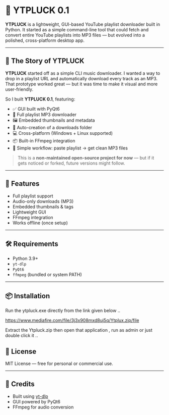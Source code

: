 # 🎵 YTPLUCK 0.1

**YTPLUCK** is a lightweight, GUI-based YouTube playlist downloader built in Python. It started as a simple command-line tool that could fetch and convert entire YouTube playlists into MP3 files — but evolved into a polished, cross-platform desktop app.

---

## 📖 The Story of YTPLUCK

**YTPLUCK** started off as a simple CLI music downloader. I wanted a way to drop in a playlist URL and automatically download every track as an MP3. That prototype worked great — but it was time to make it visual and more user-friendly.

So I built **YTPLUCK 0.1**, featuring:
- ✅ GUI built with PyQt6
- 🎵 Full playlist MP3 downloader
- 🖼️ Embedded thumbnails and metadata
- 📂 Auto-creation of a downloads folder
- 💻 Cross-platform (Windows + Linux supported)
- 📦 Built-in FFmpeg integration
- 🎯 Simple workflow: paste playlist → get clean MP3 files

> This is a **non-maintained open-source project for now** — but if it gets noticed or forked, future versions might follow.

---
                     
## 🚀 Features

- Full playlist support
- Audio-only downloads (MP3)
- Embedded thumbnails & tags
- Lightweight GUI
- FFmpeg integration
- Works offline (once setup)

---

## 🛠 Requirements

- Python 3.9+
- `yt-dlp`
- `PyQt6`
- `ffmpeg` (bundled or system PATH)

---

## 📦 Installation 

Run the ytpluck.exe directly from the link given below ..

https://www.mediafire.com/file/3j3x908mxd8uj5q/Ytplux.zip/file

Extract the Ytpluck.zip then open that application , run as admin or just double click it .. 

## 📄 License

MIT License — free for personal or commercial use.

---

## 💬 Credits

- Built using [yt-dlp](https://github.com/yt-dlp/yt-dlp)
- GUI powered by PyQt6
- FFmpeg for audio conversion

